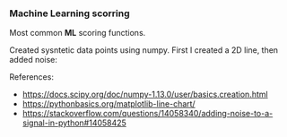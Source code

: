 ### Machine Learning scorring

Most common **ML** scoring functions.

Created sysntetic data points using numpy. First I created a 2D line, then added noise:

References:  
* https://docs.scipy.org/doc/numpy-1.13.0/user/basics.creation.html
* https://pythonbasics.org/matplotlib-line-chart/
* https://stackoverflow.com/questions/14058340/adding-noise-to-a-signal-in-python#14058425
